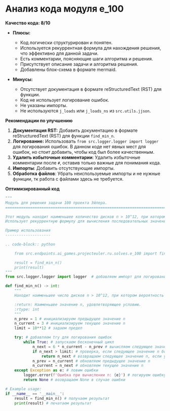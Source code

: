 # Анализ кода модуля e_100

**Качество кода: 8/10**

- **Плюсы:**
    - Код логически структурирован и понятен.
    - Используется рекуррентная формула для нахождения решения, что эффективно для данной задачи.
    - Есть комментарии, поясняющие шаги алгоритма и решения.
    - Присутствует описание задачи и алгоритма решения.
    - Добавлены блок-схема в формате mermaid.

- **Минусы:**
    - Отсутствует документация в формате reStructuredText (RST) для функции.
    - Код не использует логирование ошибок.
    - Не указаны импорты.
    - Не используются `j_loads` или `j_loads_ns` из `src.utils.jjson`.

**Рекомендации по улучшению**

1.  **Документация RST:** Добавить документацию в формате reStructuredText (RST) для функции `find_min_n`.
2.  **Логирование:** Использовать `from src.logger.logger import logger` для логирования ошибок. В данном коде нет явных мест для ошибок, но стоит добавить, чтобы код был более качественным.
3. **Удалить избыточные комментарии**: Удалить избыточные комментарии после `#`, оставив только важные для понимания кода.
4. **Импорты**: Добавить отсутствующие импорты.
5. **Обработка файлов**: Убрать неиспользуемые импорты и не нужные функции, тк работа с файлами здесь не требуется.

**Оптимизированный код**

```python
"""
Модуль для решения задачи 100 проекта Эйлера.
=========================================================================================

Этот модуль находит наименьшее количество дисков n > 10^12, при котором вероятность вытаскивания синего диска равна 50%.
Использует рекуррентную формулу для вычисления последовательных значений n.

Пример использования
--------------------

.. code-block:: python

    from src.endpoints.ai_games.projecteuler.ru.solves.e_100 import find_min_n

    result = find_min_n()
    print(result)
"""
from src.logger.logger import logger  # добавляем импорт для логирования

def find_min_n() -> int:
    """
    Находит наименьшее число дисков n > 10^12, при котором вероятность выбора синего диска равна 50%.

    :return: Наименьшее значение n, удовлетворяющее условию.
    :rtype: int
    """
    n_prev = 1 # инициализируем предыдущее значение n
    n_current = 3 # инициализируем текущее значение n
    limit = 10**12 # задаем предел

    try: # добавляем try для логирования ошибок
        while True: # запускаем бесконечный цикл
            n_next = 6 * n_current - n_prev # вычисляем следующее значение n
            if n_next > limit: # проверка, если следующее значение n больше заданного предела
                return n_next # возвращаем следующее значение n, если условие выполнено
            n_prev = n_current # обновляем предыдущее значение n
            n_current = n_next # обновляем текущее значение n
    except Exception as e: # ловим ошибки
        logger.error(f'Ошибка при вычислении n: {e}') # логируем ошибку
        return None # возвращаем None в случае ошибки

# Example usage:
if __name__ == '__main__':
    result = find_min_n() # получаем результат
    print(result) # печатаем результат
```